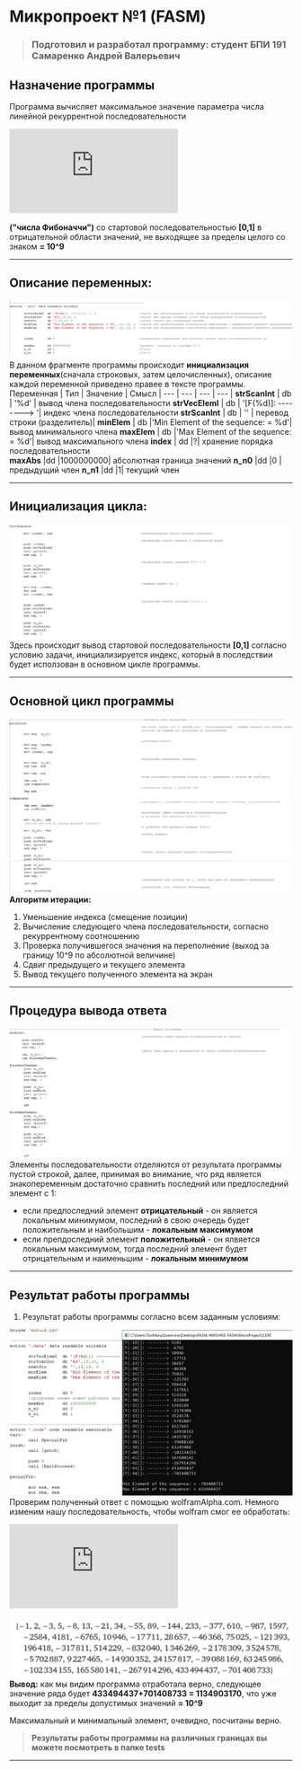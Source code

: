   # **Микропроект №1 (FASM)**
  > ### Подготовил и разработал программу: **студент БПИ 191 Самаренко Андрей Валерьевич**
  ## **Назначение программы**
Программа вычисляет максимальное значение параметра числа линейной рекуррентной последовательности 

![equatstion](https://latex.codecogs.com/gif.latex?f%28n%29%20%3D%20f%28n&plus;2%29%20-%20f%28%20n&plus;1%29%20%2C%20n%20%5Cleq%20-2)

**("числа Фибоначчи")** со стартовой последовательностью **[0,1]** в отрицательной области значений, не выходящее за пределы целого со знаком  **= 10^9**
***
## **Описание переменных:**
![Описание переменных](img/variables.png "Инициализируем переменные для последующего использования внутри программы")​
В данном фрагменте программы происходит **инициализация переменных**(сначала строковых, затем целочисленных), описание каждой переменной приведено правее в тексте программы.
Переменная | Тип | Значение | Смысл |
--- | --- | --- | --- |
**strScanInt** | db | '%d' | вывод члена последовательности
**strVecElemI** | db | '[F(%d)]: --------> '| индекс члена последовательности
**strScanInt** | db | '' | перевод строки (разделитель)|
**minElem**    | db |'Min Element of the sequence: = %d'| вывод минимального члена
**maxElem**    |  db |'Max Element of the sequence: = %d'| вывод максимального члена
**index**       | dd |?| хранение порядка последовательности              
**maxAbs**       |dd |1000000000| абсолютная граница значений
**n_n0**         |dd |0 | предыдущий член
**n_n1**         |dd |1| текущий член
***
## **Инициализация цикла:**
![Первые элементы](img/init.png "Происходит вывод стартовой последовательности")​
Здесь происходит вывод стартовой последовательности **[0,1]** согласно условию задачи, инициализируется индекс, который в последствии будет исползован в основном цикле программы.
***
## **Основной цикл программы**
![](img/firstLoop.png)
![](img/secondLoop.png)
**Алгоритм итерации:**
1.  Уменьшение индекса (смещение позиции)
2.  Вычисление следующего члена последовательности, согласно рекуррентному соотношению
3.  Проверка получившегося значения на переполнение (выход за границу 10^9 по абсолютной величине)
4.  Сдвиг предыдущего и текущего элемента
5.  Вывод текущего полученного элемента на экран
***
## **Процедура вывода ответа**
![](img/output.png)
Элементы последовательности отделяются от результата программы пустой строкой, далее, принимая во внимание, что ряд является знакопеременным достаточно сравнить последний или предпоследний элемент с 1:
*  если предпоследний элемент **отрицательный** - он является локальным минимумом, последний в свою очередь будет положительным и наибольшим - **локальным максимумом**
*  если препдоследний элемент **положительный** - он ялвяется локальным максимумом, тогда последний элемент будет отрицательным и наименьшим - **локальным минимумом**
***
## **Результат работы программы**
1. Результат работы программы согласно всем заданным условиям:
   
![](img/output1.png)
Проверим полученный ответ с помощью wolframAlpha.com. Немного изменим нашу последовательность, чтобы wolfram смог ее обработать:

![equatstion](https://latex.codecogs.com/gif.latex?RecurrenceTable%5B%7Ba%5Bx%5D%20%3D%3D%20a%5Bx-2%5D%20-%20a%5Bx-1%5D%2C%20a%5B0%5D%20%3D%3D%200%2C%20a%5B1%5D%20%3D%3D%201%7D%2C%20a%2C%20%7Bx%2C%202%2C44%7D%5D)

![](img/outputCorrect.png)
**Вывод:** как мы видим программа отработала верно, следующее значение ряда будет **433494437+701408733 = 1134903170**,  что уже выходит за пределы допустимых значений **=  10^9**

Максимальный и минимальный элемент, очевидно, посчитаны верно.

> **Результаты работы программы на различных границах вы можете посмотреть в папке tests**
***
